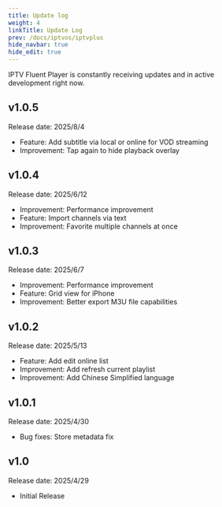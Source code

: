 ```yaml
---
title: Update log
weight: 4
linkTitle: Update Log
prev: /docs/iptvos/iptvplus
hide_navbar: true
hide_edit: true
---
```


IPTV Fluent Player is constantly receiving updates and in active development right now.

## v1.0.5

Release date: 2025/8/4

- Feature: Add subtitle via local or online for VOD streaming
- Improvement: Tap again to hide playback overlay

## v1.0.4

Release date: 2025/6/12

- Improvement: Performance improvement
- Feature: Import channels via text
- Improvement: Favorite multiple channels at once

## v1.0.3

Release date: 2025/6/7

- Improvement: Performance improvement
- Feature: Grid view for iPhone
- Improvement: Better export M3U file capabilities

## v1.0.2

Release date: 2025/5/13

- Feature: Add edit online list
- Improvement: Add refresh current playlist
- Improvement: Add Chinese Simplified language

## v1.0.1

Release date: 2025/4/30

- Bug fixes: Store metadata fix

## v1.0

Release date: 2025/4/29

- Initial Release
